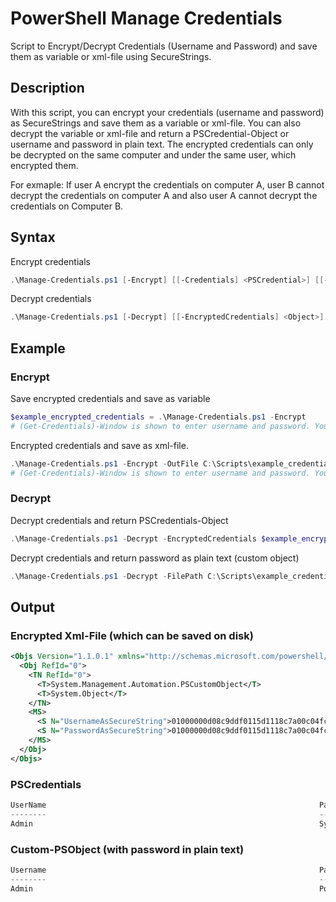 # PowerShell Manage Credentials

Script to Encrypt/Decrypt Credentials (Username and Password) and save them as variable or xml-file using SecureStrings.

## Description

With this script, you can encrypt your credentials (username and password) as SecureStrings and save them as a variable or xml-file. You can also decrypt the variable or xml-file and return a PSCredential-Object or username and password in plain text.
The encrypted credentials can only be decrypted on the same computer and under the same user, which encrypted them.

For exmaple: If user A encrypt the credentials on computer A, user B cannot decrypt the credentials on computer A and also user A cannot decrypt the credentials on Computer B.

## Syntax

Encrypt credentials

```powershell
.\Manage-Credentials.ps1 [-Encrypt] [[-Credentials] <PSCredential>] [[-OutFile] <String>] [<CommonParameters>]
```

Decrypt credentials

```powershell
.\Manage-Credentials.ps1 [-Decrypt] [[-EncryptedCredentials] <Object>] [[-FilePath] <String>] [[-PasswordAsPlainText]] [<CommonParameters>]
```

## Example

### Encrypt

Save encrypted credentials and save as variable

```powershell
$example_encrypted_credentials = .\Manage-Credentials.ps1 -Encrypt
# (Get-Credentials)-Window is shown to enter username and password. You don't need to type the password as plain text.
```

Encrypted credentials and save as xml-file. 

```powershell
.\Manage-Credentials.ps1 -Encrypt -OutFile C:\Scripts\example_credentials.xml
# (Get-Credentials)-Window is shown to enter username and password. You don't need to type the password as plain text. 
```

### Decrypt

Decrypt credentials and return PSCredentials-Object

```powershell
.\Manage-Credentials.ps1 -Decrypt -EncryptedCredentials $example_encrypted_credentials
```

Decrypt credentials and return password as plain text (custom object)

```powershell
.\Manage-Credentials.ps1 -Decrypt -FilePath C:\Scripts\example_credentials.xml -PasswordAsPlainText
```

## Output

### Encrypted Xml-File (which can be saved on disk)

```xml
<Objs Version="1.1.0.1" xmlns="http://schemas.microsoft.com/powershell/2004/04">
  <Obj RefId="0">
    <TN RefId="0">
      <T>System.Management.Automation.PSCustomObject</T>
      <T>System.Object</T>
    </TN>
    <MS>
      <S N="UsernameAsSecureString">01000000d08c9ddf0115d1118c7a00c04fc297eb01000000faec5f3ad40df2498d630e9470b6b6b90000000002000000000003660000c000000010000000b254f04ff8c8949640d5cd5b6b0a5be40000000004800000a00000001000000041b1a2035c2177b4c01a94c67a75f09910000000f69942c9e05916f84029a6fef84717ad140000006797b236e32a3156c52022d0e32bc99a37e9cbce</S>
      <S N="PasswordAsSecureString">01000000d08c9ddf0115d1118c7a00c04fc297eb01000000faec5f3ad40df2498d630e9470b6b6b90000000002000000000003660000c00000001000000005059aad09ca77d9f0ac5b2abfe487790000000004800000a000000010000000f1c8b367f6bb2a871b6cd39bc5dd699b180000004237ca2fd9c54dcf2f7c7966ce97dab4483ef73380ecbf2314000000cbc6f8a52814fdd53ae237892b540ff9abdd3ee2</S>
    </MS>
  </Obj>
</Objs>
```

### PSCredentials

```powershell
UserName                                                             Password
--------                                                             --------
Admin                                                                System.Security.SecureString
```

### Custom-PSObject (with password in plain text)

```powershell
Username                                                             Password
--------                                                             --------
Admin                                                                PowerShell
```
